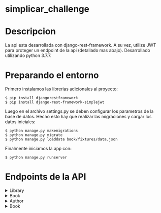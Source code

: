 # simplicar_challenge

# Descripcion

La api esta desarrollada con django-rest-framework. A su vez, utilize JWT para proteger un endpoint de la api (detallado mas abajo).
Desarrollado utilizando python 3.7.7.

# Preparando el entorno

Primero instalamos las librerias adicionales al proyecto:
```
$ pip install djangorestframework
$ pip install django-rest-framework-simplejwt
```
Luego en el archivo settings.py se deben configurar los parametros de la base de datos. Hecho esto hay que realizar las migraciones y cargar los datos iniciales:
```
$ python manage.py makemigrations
$ python manage.py migrate
$ python manage.py loaddata book/fixtures/data.json
```
Finalmente iniciamos la app con:
```
$ python manage.py runserver
```

# Endpoints de la API

<details>
<summary> Library  </summary>

| Path | Method | Body example |
| --- | --- | --- |
| /domaind/api/library/**{id}** | GET | - |
| /domain/api/library/**{id}** | POST | ```{ "name": "William Mendez" } ``` |
| /domain/api/library/ | PUT | ```{ "name": "William Mendez" } ``` |

</details>

<details>
<summary> Book  </summary>

| Path | Method | Body example |
| --- | --- | --- |
| /domaind/api/book/**{id}** | GET | - |
| /domain/api/book/**{id}** | POST | ```{ "title": "Libro modificado", "author": 61, "libraries": [1, 2] } ``` |
| /domain/api/book/ | PUT | ```{ "title": "Nuevo libro", "author": 61, "libraries": [1, 2] } ``` |
| /domain/api/book/search?text=**{texto}** | GET | - |
</details>

<details>
<summary> Author </summary>

| Path | Method | Body example |
| --- | --- | --- |
| /domaind/api/author/**{id}** | GET | - |
| /domain/api/author/**{id}** | POST | ```{ "first_name": "Lisa", "last_name": "Rivera" } ``` |
| /domain/api/book/ | PUT | ```{ "first_name": "Nuevo", "last_name": "Nuevo" } ``` |
</details>

<details>
<summary> Book  </summary>

| Path | Method | Body example |
| --- | --- | --- |
| /domaind/api/leads/ | POST | ``` { "email": "reekremag@gmail.com", "fullname": "Mauro", "phone": "1115161718", "library": 1 } ``` |


Esta ruta esta protegida con JWT. Para poder utilizarla es necesario incluir en el head un token de acceso. Para obtener el token es necesario hacer un POST al path **/domain/api/token/** con el usuario y contraseña generado al principio (ya que no hay implementado un login), como se ve en la imagen:

![Imagen 1](/images/imagen_1.png)

Generado el token, podemos hacer el POST a **/domaind/api/leads/** tal como esta en la tabla de arriba, incluyendo el token en el header:

![Imagen 2](/images/imagen_2.png)


Este token expira cada 5 minutos, para obtener un nuevo token hay que hacer un POST al path **/domain/api/token/refresh/** indicando el token refresh que obtuvimos en el primer paso:

![Imagen 3](/images/imagen_3.png)

</details>


